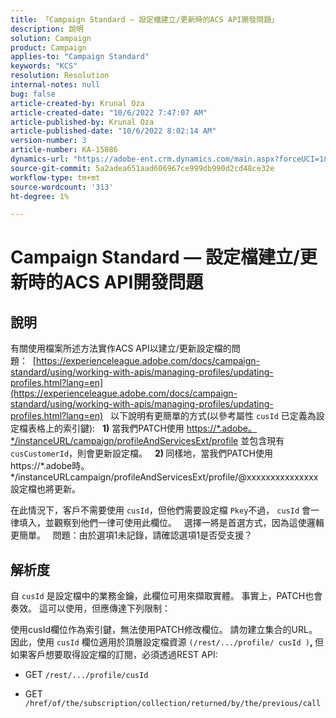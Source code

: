 ```yaml
---
title: 「Campaign Standard — 設定檔建立/更新時的ACS API開發問題」
description: 說明
solution: Campaign
product: Campaign
applies-to: "Campaign Standard"
keywords: "KCS"
resolution: Resolution
internal-notes: null
bug: false
article-created-by: Krunal Oza
article-created-date: "10/6/2022 7:47:07 AM"
article-published-by: Krunal Oza
article-published-date: "10/6/2022 8:02:14 AM"
version-number: 3
article-number: KA-15086
dynamics-url: "https://adobe-ent.crm.dynamics.com/main.aspx?forceUCI=1&pagetype=entityrecord&etn=knowledgearticle&id=a100990e-4b45-ed11-bba2-002248086a27"
source-git-commit: 5a2adea651aad606967ce999db990d2cd48ce32e
workflow-type: tm+mt
source-wordcount: '313'
ht-degree: 1%

---
```


# Campaign Standard — 設定檔建立/更新時的ACS API開發問題

## 說明


有關使用檔案所述方法實作ACS API以建立/更新設定檔的問題：  [https://experienceleague.adobe.com/docs/campaign-standard/using/working-with-apis/managing-profiles/updating-profiles.html?lang=en](https://experienceleague.adobe.com/docs/campaign-standard/using/working-with-apis/managing-profiles/updating-profiles.html?lang=en)
 
以下說明有更簡單的方式(以參考屬性 `cusId` 已定義為設定檔表格上的索引鍵):
 
<b>1)</b> 當我們PATCH使用 [https://\*.adobe。\*/instanceURL/campaign/profileAndServicesExt/profile](https://na01.safelinks.protection.outlook.com/?url=https://mc.adobe.io/unilever-mkt-stage1/campaign/profileAndServicesExt/profile&amp;amp;data=02%7c01%7c%7c7ae64aa57f294ebc9d7d08d4bd48ea2f%7cfa7b1b5a7b34438794aed2c178decee1%7c0%7c0%7c636341568263078022&amp;amp;sdata=EVqAIvzLyFYiHf18eFGtnFm9ya/lLg2YfH5T3xer/9E%3D&amp;amp;reserved=0) 並包含現有 `cusCustomerId`，則會更新設定檔。
 
<b>2) </b>同樣地，當我們PATCH使用https://\*.adobe時。\*/instanceURLcampaign/profileAndServicesExt/profile/@xxxxxxxxxxxxxxx設定檔也將更新。

在此情況下，客戶不需要使用 `cusId`，但他們需要設定檔 `Pkey`不過， `cusId` 會一律填入，並觀察到他們一律可使用此欄位。
 
選擇一將是首選方式，因為這使邏輯更簡單。
 
問題：由於選項1未記錄，請確認選項1是否受支援？


## 解析度


自 `cusId` 是設定檔中的業務金鑰，此欄位可用來擷取實體。
事實上，PATCH也會奏效。
這可以使用，但應傳達下列限制：

使用cusId欄位作為索引鍵，無法使用PATCH修改欄位。
請勿建立集合的URL。
因此，使用 `cusId` 欄位適用於頂層設定檔資源 `(/rest/.../profile/ cusId )`<b>, </b>但如果客戶想要取得設定檔的訂閱，必須透過REST API:

- GET `/rest/.../profile/cusId`




- GET `/href/of/the/subscription/collection/returned/by/the/previous/call`

